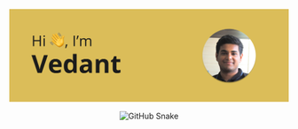 <div align="center">
<img src="https://github.com/vedantkingh/vedantkingh/blob/main/Assets/header.png">

![GitHub Snake](https://raw.githubusercontent.com/vedantkingh/vedantkingh/blob/output/github-contribution-grid-snake-dark.svg)
</div>

<!--
**vedantkingh/vedantkingh** is a ✨ _special_ ✨ repository because its `README.md` (this file) appears on your GitHub profile.

Here are some ideas to get you started:

- 🔭 I’m currently working on ...
- 🌱 I’m currently learning ...
- 👯 I’m looking to collaborate on ...
- 🤔 I’m looking for help with ...
- 💬 Ask me about ...
- 📫 How to reach me: ...
- 😄 Pronouns: ...
- ⚡ Fun fact: ...
-->
